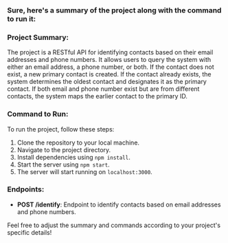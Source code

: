 ### Sure, here's a summary of the project along with the command to run it:

### Project Summary:
The project is a RESTful API for identifying contacts based on their email addresses and phone numbers. It allows users to query the system with either an email address, a phone number, or both. If the contact does not exist, a new primary contact is created. If the contact already exists, the system determines the oldest contact and designates it as the primary contact. If both email and phone number exist but are from different contacts, the system maps the earlier contact to the primary ID.

### Command to Run:
To run the project, follow these steps:
1. Clone the repository to your local machine.
2. Navigate to the project directory.
3. Install dependencies using `npm install`.
4. Start the server using `npm start`.
5. The server will start running on `localhost:3000`.

### Endpoints:
- **POST /identify**: Endpoint to identify contacts based on email addresses and phone numbers.

Feel free to adjust the summary and commands according to your project's specific details!